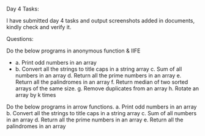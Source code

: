 Day 4 Tasks:

I have submitted day 4 tasks and output screenshots added in documents, kindly check and verify it.

Questions: 

Do the below programs in anonymous function & IIFE

- a. Print odd numbers in an array
- b. Convert all the strings to title caps in a string array
c. Sum of all numbers in an array
d. Return all the prime numbers in an array
e. Return all the palindromes in an array
f. Return median of two sorted arrays of the same size.
g. Remove duplicates from an array
h. Rotate an array by k times


Do the below programs in arrow functions.
a. Print odd numbers in an array
b. Convert all the strings to title caps in a string array
c. Sum of all numbers in an array
d. Return all the prime numbers in an array
e. Return all the palindromes in an array


